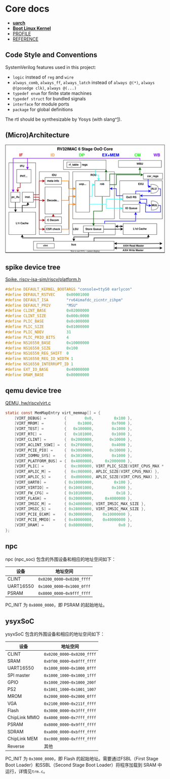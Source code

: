 # Core docs

- **[uarch](./uarch.md)**
- **[Boot Linux Kernel](./linux_kernel.md)**
- [PROFILE](./PROFILE.md)
- [REFERENCE](./REFERENCE.md)

## Code Style and Conventions

SystemVerilog features used in this project:
- `logic` instead of `reg` and `wire`
- `always_comb`, `always_ff`, `always_latch` instead of `always @(*)`, `always @(posedge clk)`, `always @(...)`
- `typedef enum` for finite state machines
- `typedef struct` for bundled signals
- `interface` for module ports
- `package` for global definitions

The rtl should be synthesizable by Yosys (with slang^[1]).

[1]: https://github.com/povik/yosys-slang

## (Micro)Architecture

![](./assets/npc-rv32.svg)

## spike device tree

[Spike. riscv-isa-sim/riscv/platform.h](https://github.com/riscv-software-src/riscv-isa-sim/blob/master/riscv/platform.h)

```c
#define DEFAULT_KERNEL_BOOTARGS "console=ttyS0 earlycon"
#define DEFAULT_RSTVEC     0x00001000
#define DEFAULT_ISA        "rv64imafdc_zicntr_zihpm"
#define DEFAULT_PRIV       "MSU"
#define CLINT_BASE         0x02000000
#define CLINT_SIZE         0x000c0000
#define PLIC_BASE          0x0c000000
#define PLIC_SIZE          0x01000000
#define PLIC_NDEV          31
#define PLIC_PRIO_BITS     4
#define NS16550_BASE       0x10000000
#define NS16550_SIZE       0x100
#define NS16550_REG_SHIFT  0
#define NS16550_REG_IO_WIDTH 1
#define NS16550_INTERRUPT_ID 1
#define EXT_IO_BASE        0x40000000
#define DRAM_BASE          0x80000000
```

## qemu device tree

[QEMU, hw/riscv/virt.c](https://github.com/qemu/qemu/blob/master/hw/riscv/virt.c)

```c
static const MemMapEntry virt_memmap[] = {
    [VIRT_DEBUG] =        {        0x0,         0x100 },
    [VIRT_MROM] =         {     0x1000,        0xf000 },
    [VIRT_TEST] =         {   0x100000,        0x1000 },
    [VIRT_RTC] =          {   0x101000,        0x1000 },
    [VIRT_CLINT] =        {  0x2000000,       0x10000 },
    [VIRT_ACLINT_SSWI] =  {  0x2F00000,        0x4000 },
    [VIRT_PCIE_PIO] =     {  0x3000000,       0x10000 },
    [VIRT_IOMMU_SYS] =    {  0x3010000,        0x1000 },
    [VIRT_PLATFORM_BUS] = {  0x4000000,     0x2000000 },
    [VIRT_PLIC] =         {  0xc000000, VIRT_PLIC_SIZE(VIRT_CPUS_MAX * 2) },
    [VIRT_APLIC_M] =      {  0xc000000, APLIC_SIZE(VIRT_CPUS_MAX) },
    [VIRT_APLIC_S] =      {  0xd000000, APLIC_SIZE(VIRT_CPUS_MAX) },
    [VIRT_UART0] =        { 0x10000000,         0x100 },
    [VIRT_VIRTIO] =       { 0x10001000,        0x1000 },
    [VIRT_FW_CFG] =       { 0x10100000,          0x18 },
    [VIRT_FLASH] =        { 0x20000000,     0x4000000 },
    [VIRT_IMSIC_M] =      { 0x24000000, VIRT_IMSIC_MAX_SIZE },
    [VIRT_IMSIC_S] =      { 0x28000000, VIRT_IMSIC_MAX_SIZE },
    [VIRT_PCIE_ECAM] =    { 0x30000000,    0x10000000 },
    [VIRT_PCIE_MMIO] =    { 0x40000000,    0x40000000 },
    [VIRT_DRAM] =         { 0x80000000,           0x0 },
};
```

## npc

npc (npc_soc) 包含的外围设备和相应的地址空间如下：

| 设备      | 地址空间                  |
| --------- | ------------------------- |
| CLINT     | `0x0200_0000~0x0200_ffff` |
| UART16550 | `0x1000_0000~0x1000_0fff` |
| PSRAM     | `0x8000_0000~0x9fff_ffff` |

PC_INIT 为 `0x8000_0000`，即 PSRAM 的起始地址。

## ysyxSoC

ysyxSoC 包含的外围设备和相应的地址空间如下：

| 设备          | 地址空间                  |
| ------------- | ------------------------- |
| CLINT         | `0x0200_0000~0x0200_ffff` |
| SRAM          | `0x0f00_0000~0x0fff_ffff` |
| UART16550     | `0x1000_0000~0x1000_0fff` |
| SPI master    | `0x1000_1000~0x1000_1fff` |
| GPIO          | `0x1000_2000~0x1000_200f` |
| PS2           | `0x1001_1000~0x1001_1007` |
| MROM          | `0x2000_0000~0x2000_0fff` |
| VGA           | `0x2100_0000~0x211f_ffff` |
| Flash         | `0x3000_0000~0x3fff_ffff` |
| ChipLink MMIO | `0x4000_0000~0x7fff_ffff` |
| PSRAM         | `0x8000_0000~0x9fff_ffff` |
| SDRAM         | `0xa000_0000~0xbfff_ffff` |
| ChipLink MEM  | `0xc000_0000~0xffff_ffff` |
| Reverse       | 其他                      |

PC_INIT 为 `0x3000_0000`，即 Flash 的起始地址。需要通过FSBL（First Stage Boot Loader）和SSBL（Second Stage Boot Loader）将程序加载到 SRAM 中运行，详情见`trm.c`。
